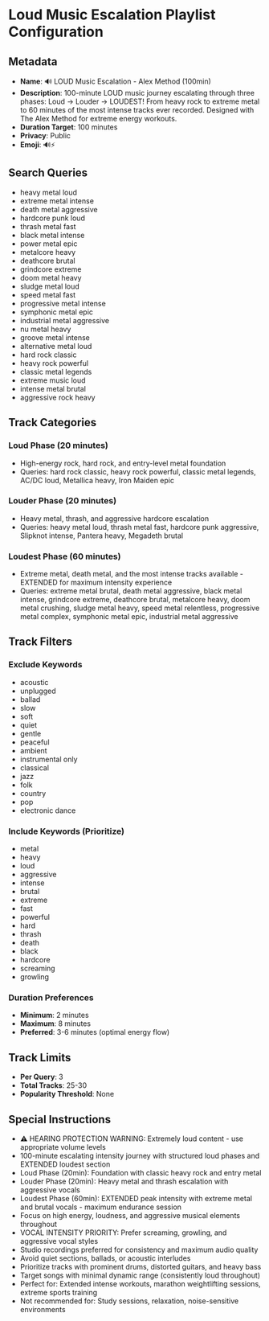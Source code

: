# Loud Music Escalation Playlist Configuration

## Metadata
- **Name**: 🔊 LOUD Music Escalation - Alex Method (100min)
- **Description**: 100-minute LOUD music journey escalating through three phases: Loud → Louder → LOUDEST! From heavy rock to extreme metal to 60 minutes of the most intense tracks ever recorded. Designed with The Alex Method for extreme energy workouts.
- **Duration Target**: 100 minutes
- **Privacy**: Public
- **Emoji**: 🔊⚡

## Search Queries
- heavy metal loud
- extreme metal intense
- death metal aggressive
- hardcore punk loud
- thrash metal fast
- black metal intense
- power metal epic
- metalcore heavy
- deathcore brutal
- grindcore extreme
- doom metal heavy
- sludge metal loud
- speed metal fast
- progressive metal intense
- symphonic metal epic
- industrial metal aggressive
- nu metal heavy
- groove metal intense
- alternative metal loud
- hard rock classic
- heavy rock powerful
- classic metal legends
- extreme music loud
- intense metal brutal
- aggressive rock heavy

## Track Categories
### Loud Phase (20 minutes)
- High-energy rock, hard rock, and entry-level metal foundation
- Queries: hard rock classic, heavy rock powerful, classic metal legends, AC/DC loud, Metallica heavy, Iron Maiden epic

### Louder Phase (20 minutes)
- Heavy metal, thrash, and aggressive hardcore escalation
- Queries: heavy metal loud, thrash metal fast, hardcore punk aggressive, Slipknot intense, Pantera heavy, Megadeth brutal

### Loudest Phase (60 minutes)
- Extreme metal, death metal, and the most intense tracks available - EXTENDED for maximum intensity experience
- Queries: extreme metal brutal, death metal aggressive, black metal intense, grindcore extreme, deathcore brutal, metalcore heavy, doom metal crushing, sludge metal heavy, speed metal relentless, progressive metal complex, symphonic metal epic, industrial metal aggressive

## Track Filters
### Exclude Keywords
- acoustic
- unplugged
- ballad
- slow
- soft
- quiet
- gentle
- peaceful
- ambient
- instrumental only
- classical
- jazz
- folk
- country
- pop
- electronic dance

### Include Keywords (Prioritize)
- metal
- heavy
- loud
- aggressive
- intense
- brutal
- extreme
- fast
- powerful
- hard
- thrash
- death
- black
- hardcore
- screaming
- growling

### Duration Preferences
- **Minimum**: 2 minutes
- **Maximum**: 8 minutes
- **Preferred**: 3-6 minutes (optimal energy flow)

## Track Limits
- **Per Query**: 3
- **Total Tracks**: 25-30
- **Popularity Threshold**: None

## Special Instructions
- ⚠️ HEARING PROTECTION WARNING: Extremely loud content - use appropriate volume levels
- 100-minute escalating intensity journey with structured loud phases and EXTENDED loudest section
- Loud Phase (20min): Foundation with classic heavy rock and entry metal
- Louder Phase (20min): Heavy metal and thrash escalation with aggressive vocals
- Loudest Phase (60min): EXTENDED peak intensity with extreme metal and brutal vocals - maximum endurance session
- Focus on high energy, loudness, and aggressive musical elements throughout
- VOCAL INTENSITY PRIORITY: Prefer screaming, growling, and aggressive vocal styles
- Studio recordings preferred for consistency and maximum audio quality
- Avoid quiet sections, ballads, or acoustic interludes
- Prioritize tracks with prominent drums, distorted guitars, and heavy bass
- Target songs with minimal dynamic range (consistently loud throughout)
- Perfect for: Extended intense workouts, marathon weightlifting sessions, extreme sports training
- Not recommended for: Study sessions, relaxation, noise-sensitive environments
